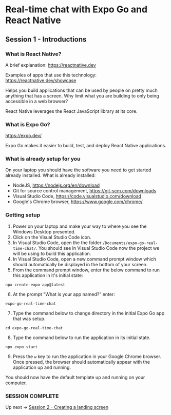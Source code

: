 # Real-time chat with Expo Go and React Native
## Session 1 - Introductions

### What is React Native?
A brief explanation: 
https://reactnative.dev

Examples of apps that use this technology: 
https://reactnative.dev/showcase

Helps you build applications that can be used by people on pretty much anything that has a screen. Why limit what you are building to only being accessible in a web browser?

React Native leverages the React JavaScript library at its core.

### What is Expo Go?
https://expo.dev/

Expo Go makes it easier to build, test, and deploy React Native applications.  

### What is already setup for you
On your laptop you should have the software you need to get started already installed.
What is already installed:
- NodeJS, https://nodejs.org/en/download
- Git for source control management, https://git-scm.com/downloads
- Visual Studio Code, https://code.visualstudio.com/download
- Google's Chrome browser, https://www.google.com/chrome/

### Getting setup
1. Power on your laptop and make your way to where you see the Windows Desktop presented.
2. Click on the Visual Studio Code icon.
3. In Visual Studio Code, open the the folder `/Documents/expo-go-real-time-chat/`.  You should see in Visual Studio Code now the project we will be using to build this application.
4. In Visual Studio Code, open a new command prompt window which should automatically be displayed in the bottom of your screen.
5. From the command prompt window, enter the below command to run this application in it's initial state:
```
npx create-expo-app@latest
```
6. At the prompt "What is your app named?" enter:
```
expo-go-real-time-chat
```
7. Type the command below to change directory in the initial Expo Go app that was setup.
```
cd expo-go-real-time-chat
```
8. Type the command below to run the application in its initial state.
```
npx expo start
```
9. Press the `w` key to run the application in your Google Chrome browser.  Once pressed, the browser should automatically appear with the application up and running.

You should now have the default template up and running on your computer.

### SESSION COMPLETE

Up next -> [Session 2 - Creating a landing screen](session-2-landing-screen.md)